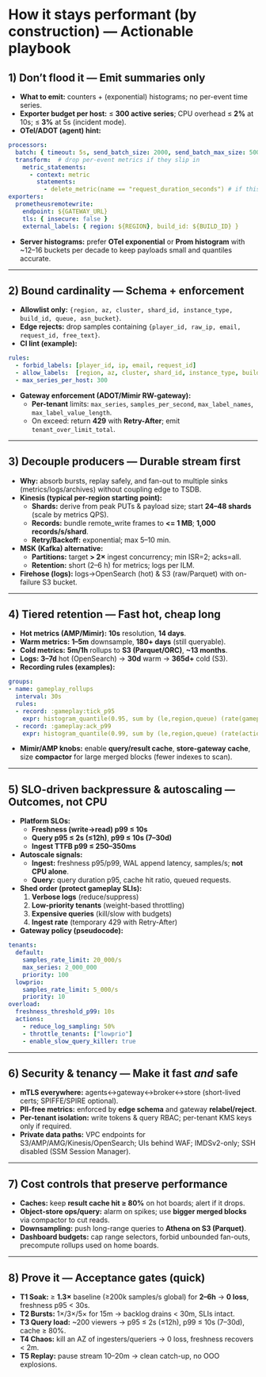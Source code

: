 # How it stays performant (by construction) — **Actionable playbook**

## 1) Don’t flood it — **Emit summaries only**
- **What to emit:** counters + (exponential) histograms; no per-event time series.
- **Exporter budget per host:** ≤ **300 active series**; CPU overhead ≤ **2%** at 10s; ≤ **3%** at 5s (incident mode).
- **OTel/ADOT (agent) hint:**
```yaml
processors:
  batch: { timeout: 5s, send_batch_size: 2000, send_batch_max_size: 5000 }
  transform:  # drop per-event metrics if they slip in
    metric_statements:
      - context: metric
        statements:
          - delete_metric(name == "request_duration_seconds") # if this is a summary
exporters:
  prometheusremotewrite:
    endpoint: ${GATEWAY_URL}
    tls: { insecure: false }
    external_labels: { region: ${REGION}, build_id: ${BUILD_ID} }
```
- **Server histograms:** prefer **OTel exponential** or **Prom histogram** with ~12–16 buckets per decade to keep payloads small and quantiles accurate.

---

## 2) Bound cardinality — **Schema + enforcement**
- **Allowlist only:** `{region, az, cluster, shard_id, instance_type, build_id, queue, asn_bucket}`.
- **Edge rejects:** drop samples containing `{player_id, raw_ip, email, request_id, free_text}`.
- **CI lint (example):**
```yaml
rules:
  - forbid_labels: [player_id, ip, email, request_id]
  - allow_labels:  [region, az, cluster, shard_id, instance_type, build_id, queue, asn_bucket]
  - max_series_per_host: 300
```
- **Gateway enforcement (ADOT/Mimir RW-gateway):**
  - **Per-tenant** limits: `max_series`, `samples_per_second`, `max_label_names`, `max_label_value_length`.
  - On exceed: return **429** with **Retry-After**; emit `tenant_over_limit_total`.

---

## 3) Decouple producers — **Durable stream first**
- **Why:** absorb bursts, replay safely, and fan-out to multiple sinks (metrics/logs/archives) without coupling edge to TSDB.
- **Kinesis (typical per-region starting point):**
  - **Shards:** derive from peak PUTs & payload size; start **24–48 shards** (scale by metrics QPS).
  - **Records:** bundle remote_write frames to **<= 1 MB**; **1,000 records/s/shard**.
  - **Retry/Backoff:** exponential; max 5–10 min.
- **MSK (Kafka) alternative:**
  - **Partitions:** target **> 2×** ingest concurrency; min ISR=2; acks=all.
  - **Retention:** short (2–6 h) for metrics; logs per ILM.
- **Firehose (logs):** logs→OpenSearch (hot) & S3 (raw/Parquet) with on-failure S3 bucket.

---

## 4) Tiered retention — **Fast hot, cheap long**
- **Hot metrics (AMP/Mimir):** **10s** resolution, **14 days**.
- **Warm metrics:** **1–5m** downsample, **180+ days** (still queryable).
- **Cold metrics:** **5m/1h** rollups to **S3 (Parquet/ORC)**, **~13 months**.
- **Logs:** **3–7d** hot (OpenSearch) → **30d** warm → **365d+** cold (S3).
- **Recording rules (examples):**
```yaml
groups:
- name: gameplay_rollups
  interval: 30s
  rules:
  - record: :gameplay:tick_p95
    expr: histogram_quantile(0.95, sum by (le,region,queue) (rate(gameplay_tick_time_seconds_bucket[5m])))
  - record: :gameplay:ack_p99
    expr: histogram_quantile(0.99, sum by (le,region,queue) (rate(action_ack_latency_seconds_bucket[5m])))
```
- **Mimir/AMP knobs:** enable **query/result cache**, **store-gateway cache**, size **compactor** for large merged blocks (fewer indexes to scan).

---

## 5) SLO-driven backpressure & autoscaling — **Outcomes, not CPU**
- **Platform SLOs:**
  - **Freshness (write→read) p99 ≤ 10s**
  - **Query p95 ≤ 2s (≤12h)**, **p99 ≤ 10s (7–30d)**
  - **Ingest TTFB p99 ≤ 250–350ms**
- **Autoscale signals:**
  - **Ingest:** freshness p95/p99, WAL append latency, samples/s; **not CPU alone**.
  - **Query:** query duration p95, cache hit ratio, queued requests.
- **Shed order (protect gameplay SLIs):**
  1. **Verbose logs** (reduce/suppress)  
  2. **Low-priority tenants** (weight-based throttling)  
  3. **Expensive queries** (kill/slow with budgets)  
  4. **Ingest rate** (temporary 429 with Retry-After)
- **Gateway policy (pseudocode):**
```yaml
tenants:
  default:
    samples_rate_limit: 20_000/s
    max_series: 2_000_000
    priority: 100
  lowprio:
    samples_rate_limit: 5_000/s
    priority: 10
overload:
  freshness_threshold_p99: 10s
  actions:
    - reduce_log_sampling: 50%
    - throttle_tenants: ["lowprio"]
    - enable_slow_query_killer: true
```

---

## 6) Security & tenancy — **Make it fast *and* safe**
- **mTLS everywhere:** agents↔gateway↔broker↔store (short-lived certs; SPIFFE/SPIRE optional).
- **PII-free metrics:** enforced by **edge schema** and gateway **relabel/reject**.
- **Per-tenant isolation:** write tokens & query RBAC; per-tenant KMS keys only if required.
- **Private data paths:** VPC endpoints for S3/AMP/AMG/Kinesis/OpenSearch; UIs behind WAF; IMDSv2-only; SSH disabled (SSM Session Manager).

---

## 7) Cost controls that preserve performance
- **Caches:** keep **result cache hit ≥ 80%** on hot boards; alert if it drops.
- **Object-store ops/query:** alarm on spikes; use **bigger merged blocks** via compactor to cut reads.
- **Downsampling:** push long-range queries to **Athena on S3 (Parquet)**.
- **Dashboard budgets:** cap range selectors, forbid unbounded fan-outs, precompute rollups used on home boards.

---

## 8) Prove it — **Acceptance gates (quick)**
- **T1 Soak:** ≥ **1.3×** baseline (≥200k samples/s global) for **2–6h** → **0 loss**, freshness p95 < 30s.  
- **T2 Bursts:** 1×/3×/5× for 15m → backlog drains < 30m, SLIs intact.  
- **T3 Query load:** ~200 viewers → p95 ≤ 2s (≤12h), p99 ≤ 10s (7–30d), cache ≥ 80%.  
- **T4 Chaos:** kill an AZ of ingesters/queriers → 0 loss, freshness recovers < 2m.  
- **T5 Replay:** pause stream 10–20m → clean catch-up, no OOO explosions.

